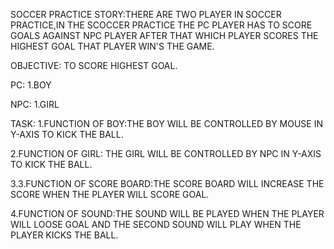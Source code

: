 SOCCER PRACTICE 
STORY:THERE ARE TWO PLAYER IN SOCCER PRACTICE,IN THE SCOCCER PRACTICE THE PC PLAYER HAS TO SCORE GOALS AGAINST NPC PLAYER AFTER THAT WHICH PLAYER SCORES THE HIGHEST GOAL THAT PLAYER WIN'S THE GAME.   

OBJECTIVE: TO SCORE HIGHEST GOAL.

PC:
1.BOY

NPC:
1.GIRL

TASK:
1.FUNCTION OF BOY:THE BOY WILL BE CONTROLLED BY MOUSE IN Y-AXIS TO KICK THE BALL.

2.FUNCTION OF GIRL: THE GIRL WILL BE CONTROLLED BY NPC IN Y-AXIS TO KICK THE BALL.

3.3.FUNCTION OF SCORE BOARD:THE SCORE BOARD WILL INCREASE THE SCORE WHEN THE PLAYER WILL SCORE GOAL.

4.FUNCTION OF SOUND:THE SOUND WILL BE PLAYED WHEN  THE PLAYER WILL LOOSE GOAL AND THE SECOND SOUND WILL PLAY WHEN THE PLAYER KICKS THE BALL.
